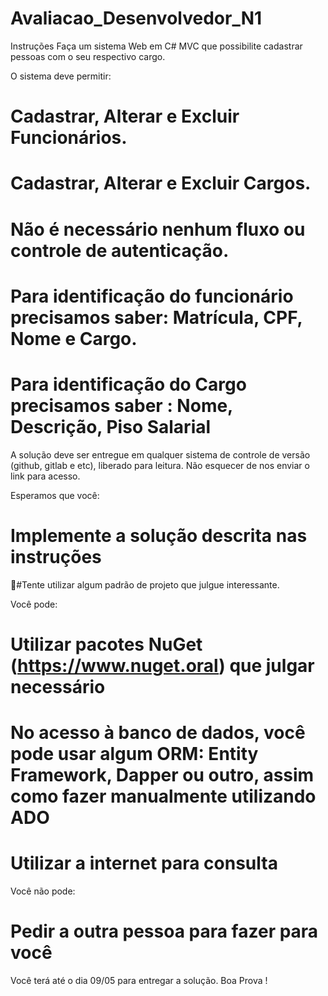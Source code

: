 # Avaliacao_Desenvolvedor_N1

Instruções
Faça um sistema Web em C# MVC que possibilite cadastrar pessoas com o seu respectivo cargo.

O sistema deve permitir:
# Cadastrar, Alterar e Excluir Funcionários.
# Cadastrar, Alterar e Excluir Cargos.
# Não é necessário nenhum fluxo ou controle de autenticação.
# Para identificação do funcionário precisamos saber: Matrícula, CPF, Nome e Cargo.
# Para identificação do Cargo precisamos saber : Nome, Descrição, Piso Salarial
A solução deve ser entregue em qualquer sistema de controle de versão (github, gitlab e
etc), liberado para leitura. Não esquecer de nos enviar o link para acesso.

Esperamos que você:
# Implemente a solução descrita nas instruções
#Tente utilizar algum padrão de projeto que julgue interessante.

Você pode:
# Utilizar pacotes NuGet (https://www.nuget.oral) que julgar necessário
# No acesso à banco de dados, você pode usar algum ORM: Entity Framework, Dapper ou outro, assim como fazer manualmente utilizando ADO
# Utilizar a internet para consulta

Você não pode:
# Pedir a outra pessoa para fazer para você
Você terá até o dia 09/05 para entregar a solução.
Boa Prova !